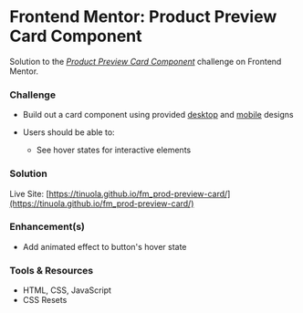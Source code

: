 # Frontend Mentor: Product Preview Card Component

Solution to the _[Product Preview Card Component](https://www.frontendmentor.io/challenges/product-preview-card-component-GO7UmttRfa)_ challenge on Frontend Mentor.

### Challenge

- Build out a card component using provided [desktop](/assets/design/desktop-design.jpg) and [mobile](/assets/design/mobile-design.jpg) designs

- Users should be able to:
  - See hover states for interactive elements

### Solution

Live Site: [https://tinuola.github.io/fm_prod-preview-card/](https://tinuola.github.io/fm_prod-preview-card/)

### Enhancement(s)

- Add animated effect to button's hover state

### Tools & Resources

- HTML, CSS, JavaScript
- CSS Resets
